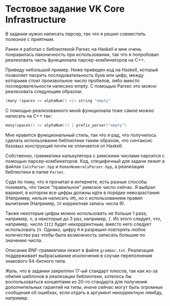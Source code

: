 # Тестовое задание VK Core Infrastructure

В задании нужно написать парсер, так что я решил совместить полезное с приятным.

Ранее я работал с библиотекой Parsec на Haskell и мне очень понравилась 
лаконичность при использовании, так что я попробовал реализовать часть функционала
парсер-комбинаторов на C++.

Приведу небольшой пример. Ниже приведен код на Haskell, который позволяет пасрить 
последовательность букв или цифр, между которыми стоит произвольное
число пробелов, либо вместо последовательности написано empty. С помощью Parsec
это можно реализовать следующим образом:
```cpp
(many (spaces >> alphaNum)) <|> string "empty"
```

С помощью реализованного мной функционала тоже самое можно написать на C++ так:
```cpp
many(spaces() >> alphaNum()) | prefix_parser("empty")
```

Мне нравится функциональный стиль, так что я рад, что получилось сделать использование
библиотеки таким образом, что синтаксис базовых конструкций почти не отличается от 
Haskell.

Собственно, грамматика калькулятора с римскими числами парсится с помощью парсер-комбинаторов.
Код, специфичный для задачи лежит в файлах `CalcParser.hpp` и `RomanNumeralsParser.hpp`,
а реализация библиотеки в папке `Parsec`.

Судя по тому, что я прочитал в интернете, есть разные способы понимать, что такое
"правильное" римское число сейчас. Я выбрал вариант, в котором все цифры должны
идти в порядке невозрастания (Например, нельзя написать `VM`), но с использованием 
правил вычитания (Например, `IX` корректная запись числа 9).

Также некоторые цифры можно использовать не больше 1 раза, например, `V`, а некоторые
до 3 раз, например, `I`. Из этого следует, что, например, число `IIII` будет некоррректным,
вместо него следует использовать `IV`. Однако, цифру `M` я разрешил повторять любое количество раз
чтобы была возможность записать большие по значению числа.

Описание BNF-грамматики лежит в файле `grammar.txt`. Реализация поддерживает выбрасывание
исключения в случае переполнения знакового 64-битного типа.

Жаль, что в задании закреплен 17-ый стандарт плюсов, так как из-за обилия шаблонов в реализации
библиотеки, хотелось бы воспользоваться концептами из 20-го стандарта для получения дополнительных
гарантий на типы, иначе сейчас могут быть огромные сообщения об ошибках, если отдать в
аргумент некорректную лямбду, например.